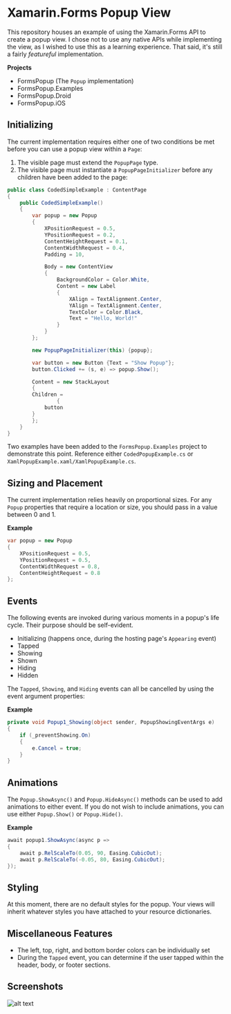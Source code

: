 # Xamarin.Forms Popup View

This repository houses an example of using the Xamarin.Forms API to create a popup view.
I chose not to use any native APIs while implementing the view, as I wished to use this as a learning experience. That said, it's still a fairly *featureful* implementation.

**Projects**

* FormsPopup (The `Popup` implementation)
* FormsPopup.Examples
* FormsPopup.Droid
* FormsPopup.iOS

## Initializing

The current implementation requires either one of two conditions be met before you can use a popup view within a `Page`:

1. The visible page must extend the `PopupPage` type.
2. The visible page must instantiate a `PopupPageInitializer` before any children have been added to the page:

```csharp
public class CodedSimpleExample : ContentPage
{
    public CodedSimpleExample()
    {
        var popup = new Popup
        {
            XPositionRequest = 0.5,
            YPositionRequest = 0.2,
            ContentHeightRequest = 0.1,
            ContentWidthRequest = 0.4,
            Padding = 10,

            Body = new ContentView
            {
                BackgroundColor = Color.White,
                Content = new Label 
                {
                    XAlign = TextAlignment.Center,
                    YAlign = TextAlignment.Center,
                    TextColor = Color.Black,
                    Text = "Hello, World!"
                }
            }
        };

        new PopupPageInitializer(this) {popup};

        var button = new Button {Text = "Show Popup"};
        button.Clicked += (s, e) => popup.Show();

        Content = new StackLayout
        {
		Children = 
            	{
			button
		}
        };
    }
}
```

Two examples have been added to the `FormsPopup.Examples` project to demonstrate this point. Reference either `CodedPopupExample.cs` or `XamlPopupExample.xaml/XamlPopupExample.cs`.

## Sizing and Placement

The current implementation relies heavily on proportional sizes. For any `Popup` properties that require a location or size, you should pass in a value between 0 and 1.

**Example**

```csharp
var popup = new Popup
{
	XPositionRequest = 0.5,
	YPositionRequest = 0.5,
	ContentWidthRequest = 0.8,
	ContentHeightRequest = 0.8
};
```

## Events

The following events are invoked during various moments in a popup's life cycle. Their purpose should be self-evident.

* Initializing (happens once, during the hosting page's `Appearing` event)
* Tapped
* Showing
* Shown
* Hiding
* Hidden

The `Tapped`, `Showing`, and `Hiding` events can all be cancelled by using the event argument properties:

**Example**

```csharp
private void Popup1_Showing(object sender, PopupShowingEventArgs e)
{
	if (_preventShowing.On)
	{
		e.Cancel = true;
	}
}
```

## Animations

The `Popup.ShowAsync()` and `Popup.HideAsync()` methods can be used to add animations to either event. If you do not wish to include animations, you can use either `Popup.Show()` or `Popup.Hide()`.

**Example**

```csharp
await popup1.ShowAsync(async p =>
{
	await p.RelScaleTo(0.05, 90, Easing.CubicOut);
	await p.RelScaleTo(-0.05, 80, Easing.CubicOut);
});
```

## Styling

At this moment, there are no default styles for the popup. Your views will inherit whatever styles you have attached to your resource dictionaries.

## Miscellaneous Features

* The left, top, right, and bottom border colors can be individually set
* During the `Tapped` event, you can determine if the user tapped within the header, body, or footer sections.

## Screenshots
![alt text](https://github.com/michaeled/FormsPopup/blob/master/pictures/droid.png "Android")
